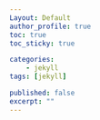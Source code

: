 ```yaml
---
Layout: Default
author_profile: true
toc: true
toc_sticky: true

categories:
    - jekyll
tags: [jekyll]

published: false
excerpt: ""
---
```




